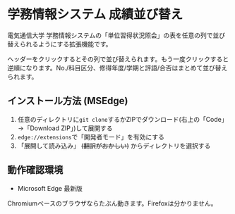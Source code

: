 # 学務情報システム 成績並び替え

電気通信大学 学務情報システムの「単位習得状況照会」の表を任意の列で並び替えられるようにする拡張機能です。

ヘッダーをクリックするとその列で並び替えられます。もう一度クリックすると逆順になります。No./科目区分、修得年度/学期と評語/合否はまとめて並び替えられます。

## インストール方法 (MSEdge)

1. 任意のディレクトリに`git clone`するかZIPでダウンロード(右上の「Code」→「Download ZIP」)して展開する
2. `edge://extensions`で「開発者モード」を有効にする
3. 「展開して読み込み」 ~~(翻訳がおかしい)~~ からディレクトリを選択する

## 動作確認環境

- Microsoft Edge 最新版

Chromiumベースのブラウザならたぶん動きます。Firefoxは分かりません。